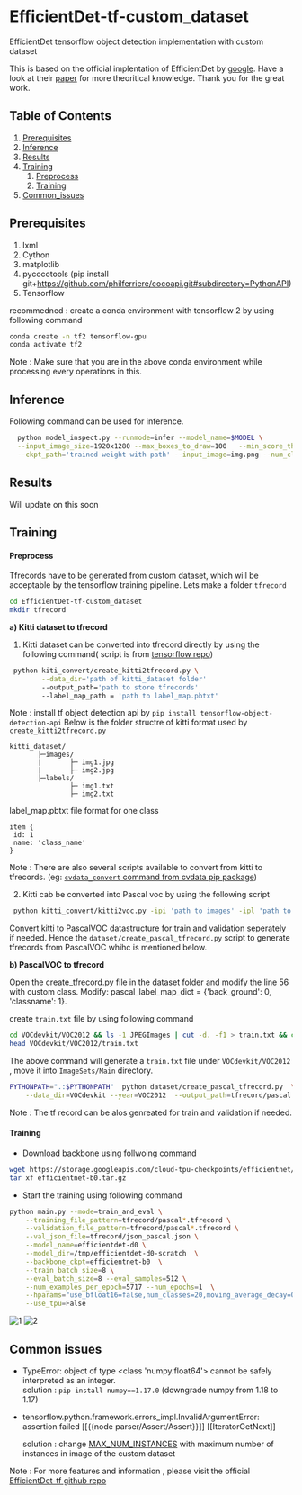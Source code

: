 # EfficientDet-tf-custom_dataset
EfficientDet tensorflow object detection implementation with custom dataset

This is based on the official implentation of EfficientDet by [google](https://github.com/google/automl/tree/master/efficientdet). Have a look at their [paper](https://arxiv.org/abs/1911.09070) for more theoritical knowledge. 
Thank you for the great work.

## Table of Contents
1. [Prerequisites](#Prerequisites)
2. [Inference](#Inference)
3. [Results](#Results)
4. [Training](#Training)
    1. [Preprocess](#Preprocess)
    2. [Training](#Training) 
5. [Common_issues](#Issues)

## Prerequisites
1) lxml
2) Cython
3) matplotlib
4) pycocotools (pip install git+https://github.com/philferriere/cocoapi.git#subdirectory=PythonAPI)
5) Tensorflow 

recommedned : create a conda environment with tensorflow 2 by using following command 

```bash
conda create -n tf2 tensorflow-gpu
conda activate tf2
```
Note : Make sure that you are in the above conda environment while processing every operations in this. 

## Inference 

Following command can be used for inference.

```bash
  python model_inspect.py --runmode=infer --model_name=$MODEL \
  --input_image_size=1920x1280 --max_boxes_to_draw=100   --min_score_thresh=0.2 \
  --ckpt_path='trained weight with path' --input_image=img.png --num_classes  1 --output_image_dir='path to output directory'
```

## Results
Will update on this soon


## Training

#### Preprocess

Tfrecords have to be generated from custom dataset, which will be acceptable by the tensorflow training pipeline.
Lets make a folder `tfrecord` 

```bash
cd EfficientDet-tf-custom_dataset
mkdir tfrecord
```
**a) Kitti dataset to tfrecord** 

1) Kitti dataset can be converted into tfrecord directly by using the following command( script is from [tensorflow repo](https://github.com/tensorflow/models/blob/master/research/object_detection/dataset_tools/create_kitti_tf_record.py))

```bash
 python kiti_convert/create_kitti2tfrecord.py \
        --data_dir='path of kitti_dataset folder'
        --output_path='path to store tfrecords'
        --label_map_path = 'path to label_map.pbtxt'
 ```   
 Note : install tf object detection api by  `pip install tensorflow-object-detection-api`
 Below is the folder structre of kitti format used by `create_kitti2tfrecord.py`
 ``` 
 kitti_dataset/ 
        ├─images/
        |       ├─ img1.jpg
        |       ├─ img2.jpg
        ├─labels/ 
                ├─ img1.txt
                ├─ img2.txt 
 ```
 label_map.pbtxt file format for one class 
 
 ```
 item {
  id: 1
  name: 'class_name'
}
```

Note : There are also several scripts available to convert from kitti to tfrecords. (eg: [`cvdata_convert` command from cvdata pip package](https://github.com/monocongo/cvdata#annotation-format-conversion))

2) Kitti cab be converted into Pascal voc by using the following script 
```bash
 python kitti_convert/kitti2voc.py -ipi 'path to images' -ipl 'path to kitti labels'
 ```   
 Convert kitti to PascalVOC datastructure for train and validation seperately if needed. Hence the `dataset/create_pascal_tfrecord.py` script to generate tfrecords from PascalVOC whihc is mentioned below.
  
**b) PascalVOC to tfrecord** 

Open the create_tfrecord.py file in the dataset folder and modify the line 56 with custom class. Modify: pascal_label_map_dict = {'back_ground': 0, 'classname': 1}. 

create `train.txt` file by using following command 
```bash
cd VOCdevkit/VOC2012 && ls -1 JPEGImages | cut -d. -f1 > train.txt && cd -
head VOCdevkit/VOC2012/train.txt
 ```
The above command will generate a `train.txt` file under `VOCdevkit/VOC2012` , move it into `ImageSets/Main` directory.

```bash
PYTHONPATH=".:$PYTHONPATH"  python dataset/create_pascal_tfrecord.py  \
    --data_dir=VOCdevkit --year=VOC2012  --output_path=tfrecord/pascal
 ```
 Note : The tf record can be alos genreated for train and validation if needed.

#### Training

* Download backbone using follwoing command 

```bash
wget https://storage.googleapis.com/cloud-tpu-checkpoints/efficientnet/ckptsaug/efficientnet-b0.tar.gz
tar xf efficientnet-b0.tar.gz 
```
* Start the training using following command 

```bash
python main.py --mode=train_and_eval \
    --training_file_pattern=tfrecord/pascal*.tfrecord \
    --validation_file_pattern=tfrecord/pascal*.tfrecord \
    --val_json_file=tfrecord/json_pascal.json \
    --model_name=efficientdet-d0 \
    --model_dir=/tmp/efficientdet-d0-scratch  \
    --backbone_ckpt=efficientnet-b0  \
    --train_batch_size=8 \
    --eval_batch_size=8 --eval_samples=512 \
    --num_examples_per_epoch=5717 --num_epochs=1  \
    --hparams="use_bfloat16=false,num_classes=20,moving_average_decay=0" \
    --use_tpu=False
```




![1](https://user-images.githubusercontent.com/39676803/79858451-115cbe80-83ed-11ea-8155-3396e2283f43.png)
![2](https://user-images.githubusercontent.com/39676803/79864874-d1e79f80-83f7-11ea-941c-81c6a8ee69f1.png)


## Common issues

* TypeError: object of type <class 'numpy.float64'> cannot be safely interpreted as an integer.  
solution : `pip install numpy==1.17.0` (downgrade numpy from 1.18 to 1.17)

* tensorflow.python.framework.errors_impl.InvalidArgumentError: assertion failed
  [[{{node parser/Assert/Assert}}]]
  [[IteratorGetNext]]
  
  solution : change [MAX_NUM_INSTANCES](https://github.com/Samjith888/EfficientDet-tf-custom_dataset/blob/master/dataloader.py#L27) with maximum number of instances in image of the custom dataset
  

Note : For more features and information , please visit the official [EfficientDet-tf github repo](https://github.com/google/automl/tree/master/efficientdet)
